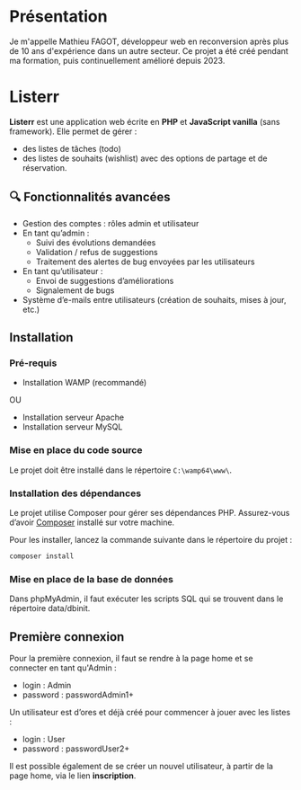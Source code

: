 # Présentation

Je m'appelle Mathieu FAGOT, développeur web en reconversion après plus de 10 ans d'expérience dans un autre secteur.
Ce projet a été créé pendant ma formation, puis continuellement amélioré depuis 2023.

# Listerr

**Listerr** est une application web écrite en **PHP** et **JavaScript vanilla** (sans framework).
Elle permet de gérer :
- des listes de tâches (todo)
- des listes de souhaits (wishlist)
avec des options de partage et de réservation.

## 🔍 Fonctionnalités avancées

- Gestion des comptes : rôles admin et utilisateur
- En tant qu’admin :
  - Suivi des évolutions demandées
  - Validation / refus de suggestions
  - Traitement des alertes de bug envoyées par les utilisateurs
- En tant qu’utilisateur :
  - Envoi de suggestions d’améliorations
  - Signalement de bugs
- Système d’e-mails entre utilisateurs (création de souhaits, mises à jour, etc.)

## Installation

### Pré-requis

- Installation WAMP (recommandé)

OU

- Installation serveur Apache
- Installation serveur MySQL

### Mise en place du code source

Le projet doit être installé dans le répertoire `C:\wamp64\www\`.

### Installation des dépendances

Le projet utilise Composer pour gérer ses dépendances PHP.
Assurez-vous d’avoir [Composer](https://getcomposer.org/) installé sur votre machine.

Pour les installer, lancez la commande suivante dans le répertoire du projet :

```bash
composer install
```

### Mise en place de la base de données

Dans phpMyAdmin, il faut exécuter les scripts SQL qui se trouvent dans le répertoire data/dbinit.

## Première connexion

Pour la première connexion, il faut se rendre à la page home et se connecter en tant qu'Admin :
- login : Admin
- password : passwordAdmin1+

Un utilisateur est d’ores et déjà créé pour commencer à jouer avec les listes :
- login : User
- password : passwordUser2+

Il est possible également de se créer un nouvel utilisateur, à partir de la page home, via le lien **inscription**.
